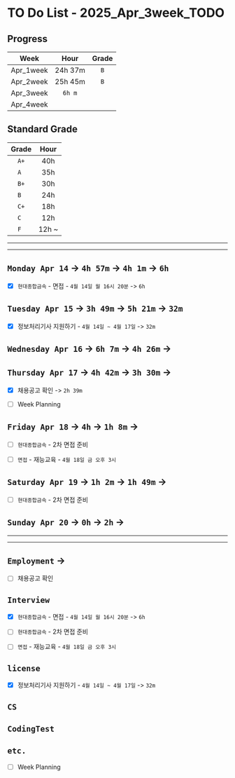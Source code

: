 # TO Do List - 2025_Apr_3week_TODO

## Progress
| Week | Hour | Grade |
|:---:|:---:|:---:|
|Apr_1week|24h 37m|`B`|
|Apr_2week|25h 45m|`B`|
|Apr_3week|`6h m`||
|Apr_4week|||


## Standard Grade
| Grade | Hour |
|:---:|:---:|
|`A+`|40h|
|`A `|35h|
|`B+`|30h|
|`B `|24h|
|`C+`|18h|
|`C `|12h|
|`F `|12h ~|


---
---

## `Monday Apr 14` -> `4h 57m` -> `4h 1m` -> `6h`
- [x] `현대종합금속` - 면접 - `4월 14일 월 16시 20분` -> `6h`


## `Tuesday Apr 15` -> `3h 49m` -> `5h 21m` -> `32m`
- [x] 정보처리기사 지원하기 - `4월 14일 ~ 4월 17일` -> `32m`


## `Wednesday Apr 16` -> `6h 7m` -> `4h 26m` -> 



## `Thursday Apr 17` -> `4h 42m` -> `3h 30m` -> 
- [x] 채용공고 확인 -> `2h 39m`
- [ ] Week Planning


## `Friday Apr 18` -> `4h` -> `1h 8m` -> 
- [ ] `현대종합금속` - 2차 면접 준비
- [ ] `면접` - 재능교육 - `4월 18일 금 오후 3시`


## `Saturday Apr 19` -> `1h 2m` -> `1h 49m` -> 
- [ ] `현대종합금속` - 2차 면접 준비


## `Sunday Apr 20` -> `0h` -> `2h` -> 


---
---
## `Employment` ->
- [ ] 채용공고 확인


## `Interview`
- [x] `현대종합금속` - 면접 - `4월 14일 월 16시 20분` -> `6h`
- [ ] `현대종합금속` - 2차 면접 준비
- [ ] `면접` - 재능교육 - `4월 18일 금 오후 3시`


## `license`
- [x] 정보처리기사 지원하기 - `4월 14일 ~ 4월 17일` -> `32m`


## `CS`


## `CodingTest`


## `etc.`
- [ ] Week Planning





